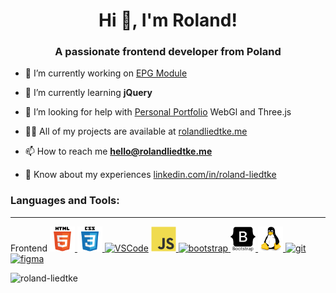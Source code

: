 <h1 align="center">Hi 👋, I'm Roland!</h1>
<h3 align="center">A passionate frontend developer from Poland</h3>

- 🔭 I’m currently working on [EPG Module](https://telewizjabiznesowa.pl/program-tv/)

- 🌱 I’m currently learning **jQuery**

- 🤝 I’m looking for help with [Personal Portfolio](https://rolandliedtke.me/) WebGl and Three.js

- 👨‍💻 All of my projects are available at [rolandliedtke.me](https://rolandliedtke.me/)

- 📫 How to reach me **hello@rolandliedtke.me**

- 📄 Know about my experiences [linkedin.com/in/roland-liedtke](https://www.linkedin.com/in/roland-liedtke/)

<h3 align="left">Languages and Tools:</h3><hr>
<p align="left">Frontend
  <a href="https://www.w3.org/html/" target="_blank" rel="noreferrer"> <img src="https://raw.githubusercontent.com/devicons/devicon/master/icons/html5/html5-original-wordmark.svg" alt="html5" width="40" height="40"/> </a>
  <a href="https://www.w3schools.com/css/" target="_blank" rel="noreferrer"> <img src="https://raw.githubusercontent.com/devicons/devicon/master/icons/css3/css3-original-wordmark.svg" alt="css3" width="40" height="40"/> 
</a>
  <a href="https://code.visualstudio.com/" target="_blank" rel="noreferrer"> <img src="https://upload.wikimedia.org/wikipedia/commons/9/9a/Visual_Studio_Code_1.35_icon.svg" alt="VSCode" width="40" height="40"/></a>
  <a href="https://developer.mozilla.org/en-US/docs/Web/JavaScript" target="_blank" rel="noreferrer"> <img src="https://raw.githubusercontent.com/devicons/devicon/master/icons/javascript/javascript-original.svg" alt="javascript" width="40" height="40"/> </a>
    <a href="https://pl.wordpress.org/" target="_blank" rel="noreferrer"> <img src="https://upload.wikimedia.org/wikipedia/commons/9/98/WordPress_blue_logo.svg" alt="bootstrap" width="40" height="40"/> </a>
  <a href="https://getbootstrap.com" target="_blank" rel="noreferrer"> <img src="https://raw.githubusercontent.com/devicons/devicon/master/icons/bootstrap/bootstrap-plain-wordmark.svg" alt="bootstrap" width="40" height="40"/> </a>
  <a href="https://www.linux.org/" target="_blank" rel="noreferrer"> <img src="https://raw.githubusercontent.com/devicons/devicon/master/icons/linux/linux-original.svg" alt="linux" width="40" height="40"/> </a>
  <a href="https://git-scm.com/" target="_blank" rel="noreferrer"> <img src="https://www.vectorlogo.zone/logos/git-scm/git-scm-icon.svg" alt="git" width="40" height="40"/> </a>
  <a href="https://www.figma.com/" target="_blank" rel="noreferrer"> <img src="https://www.vectorlogo.zone/logos/figma/figma-icon.svg" alt="figma" width="40" height="40"/></a>  
</p>

<p><img align="left" src="https://github-readme-stats.vercel.app/api/top-langs?username=roland-liedtke&show_icons=true&locale=en&layout=compact" alt="roland-liedtke" /></p>
